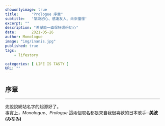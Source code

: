 ```yaml
---
showonlyimage: true
title:      "Prologue 序章"
subtitle:   '架設初心、感謝友人、未來憧憬'
excerpt: ""
description: "希望能一直保持這份初心"
date:       2021-05-26
author: Monologue    
image: "img/inanis.jpg"
published: true 
tags:
    - lifestory

categories: [ LIFE IS TASTY ]
URL: ""
---
```


## 序章
---
先說說網站名字的起源好了。  
事實上，_Monologue_、_Prologue_ 這兩個取名都是來自我很喜歡的日本歌手─**美波(みなみ)**

<!--more-->
